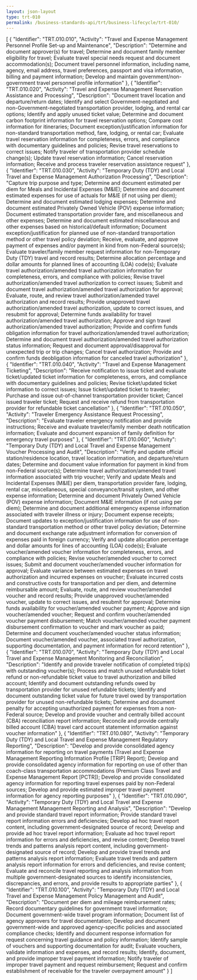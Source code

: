 ```yaml
---
layout: json-layout
type: trt-010
permalink: /business-standards-api/trt/business-lifecycle/trt-010/
---
```


[
 {
   "Identifier": "TRT.010.010",
   "Activity": "Travel and Expense Management Personnel Profile Set-up and Maintenance",
   "Description": "Determine and document approver(s) for travel; Determine and document family member eligibility for travel; Evaluate travel special needs request and document accommodation(s); Document travel personnel information, including name, agency, email address, travel preferences, passport and visa information, billing and payment information; Develop and maintain government/non-government travel personnel profile information"
 },
 {
   "Identifier": "TRT.010.020",
   "Activity": "Travel and Expense Management Reservation Assistance and Processing",
   "Description": "Document travel location and departure/return dates; Identify and select Government-negotiated and non-Government-negotiated transportation provider, lodging, and rental car options; Identify and apply unused ticket value; Determine and document carbon footprint information for travel reservation options; Compare cost information for itineraries; Document exception/justification information for non-standard transportation method, fare, lodging, or rental car; Evaluate travel reservation information for completeness, errors, and compliance with documentary guidelines and policies; Revise travel reservations to correct issues; Notify traveler of transportation provider schedule change(s); Update travel reservation information; Cancel reservation information; Receive and process traveler reservation assistance request"
 },
 {
   "Identifier": "TRT.010.030",
   "Activity": "Temporary Duty (TDY) and Local Travel and Expense Management Authorization Processing",
   "Description": "Capture trip purpose and type; Determine and document estimated per diem for Meals and Incidental Expenses (M&IE); Determine and document estimated expenses for use of actuals for M&IE (if not using per diem); Determine and document estimated lodging expenses; Determine and document estimated Privately Owned Vehicle (POV) expense information; Document estimated transportation provider fare, and miscellaneous and other expenses; Determine and document estimated miscellaneous and other expenses based on historical/default information; Document exception/justification for planned use of non-standard transportation method or other travel policy deviation; Receive, evaluate, and approve payment of expenses and/or payment in kind from non-Federal source(s); Evaluate traveler/family member request information for non-Temporary Duty (TDY) travel and record results; Determine allocation percentage and dollar amounts for planned lines of accounting (LOA) code(s); Evaluate travel authorization/amended travel authorization information for completeness, errors, and compliance with policies; Revise travel authorization/amended travel authorization to correct issues; Submit and document travel authorization/amended travel authorization for approval; Evaluate, route, and review travel authorization/amended travel authorization and record results; Provide unapproved travel authorization/amended travel authorization, update to correct issues, and resubmit for approval; Determine funds availability for travel authorization/amended travel authorization; Approve and sign travel authorization/amended travel authorization; Provide and confirm funds obligation information for travel authorization/amended travel authorization; Determine and document travel authorization/amended travel authorization status information; Request and document approval/disapproval for unexpected trip or trip changes; Cancel travel authorization; Provide and confirm funds deobligation information for canceled travel authorization"
 },
 {
   "Identifier": "TRT.010.040",
   "Activity": "Travel and Expense Management Ticketing",
   "Description": "Receive notification to issue ticket and evaluate ticket/updated ticket information for completeness, errors, and compliance with documentary guidelines and policies; Revise ticket/updated ticket information to correct issues; Issue ticket/updated ticket to traveler; Purchase and issue out-of-channel transportation provider ticket; Cancel issued traveler ticket; Request and receive refund from transportation provider for refundable ticket cancellation"
 },
 {
   "Identifier": "TRT.010.050",
   "Activity": "Traveler Emergency Assistance Request Processing",
   "Description": "Evaluate traveler emergency notification and provide instructions; Receive and evaluate traveler/family member death notification information; Evaluate and document expansion of family definition for emergency travel purposes"
 },
 {
   "Identifier": "TRT.010.060",
   "Activity": "Temporary Duty (TDY) and Local Travel and Expense Management Voucher Processing and Audit",
   "Description": "Verify and update official station/residence location, travel location information, and departure/return dates; Determine and document value information for payment in kind from non-Federal source(s); Determine travel authorization/amended travel information associated with trip voucher; Verify and update Meals and Incidental Expenses (M&IE) per diem, transportation provider fare, lodging, rental car, miscellaneous, special conveyance/transit system, and other expense information; Determine and document Privately Owned Vehicle (POV) expense information; Document M&IE information (if not using per diem); Determine and document additional emergency expense information associated with traveler illness or injury; Document expense receipts; Document updates to exception/justification information for use of non-standard transportation method or other travel policy deviation; Determine and document exchange rate adjustment information for conversion of expenses paid in foreign currency; Verify and update allocation percentage and dollar amounts for lines of accounting (LOA) code(s); Evaluate voucher/amended voucher information for completeness, errors, and compliance with policies; Revise voucher/amended voucher to correct issues; Submit and document voucher/amended voucher information for approval; Evaluate variance between estimated expenses on travel authorization and incurred expenses on voucher; Evaluate incurred costs and constructive costs for transportation and per diem, and determine reimbursable amount; Evaluate, route, and review voucher/amended voucher and record results; Provide unapproved voucher/amended voucher, update to correct issues, and resubmit for approval; Determine funds availability for voucher/amended voucher payment; Approve and sign voucher/amended voucher; Request and confirm voucher/amended voucher payment disbursement; Match voucher/amended voucher payment disbursement confirmation to voucher and mark voucher as paid; Determine and document voucher/amended voucher status information; Document voucher/amended voucher, associated travel authorization, supporting documentation, and payment information for record retention"
 },
 {
   "Identifier": "TRT.010.070",
   "Activity": "Temporary Duty (TDY) and Local Travel and Expense Management Monitoring and Reconciliation",
   "Description": "Identify and provide traveler notification of completed trip(s) with outstanding voucher(s); Process and match unused refundable ticket refund or non-refundable ticket value to travel authorization and billed account; Identify and document outstanding refunds owed by transportation provider for unused refundable tickets; Identify and document outstanding ticket value for future travel owed by transportation provider for unused non-refundable tickets; Determine and document penalty for accepting unauthorized payment for expenses from a non-Federal source; Develop and provide voucher and centrally billed account (CBA) reconciliation report information; Reconcile and provide centrally billed account (CBA) travel card account statement information against voucher information"
 },
 {
   "Identifier": "TRT.010.080",
   "Activity": "Temporary Duty (TDY) and Local Travel and Expense Management Regulatory Reporting",
   "Description": "Develop and provide consolidated agency information for reporting on travel payments (Travel and Expense Management Reporting Information Profile [TRIP] Report); Develop and provide consolidated agency information for reporting on use of other than coach-class transportation accommodations (Premium Class Travel and Expense Management Report [PCTR]); Develop and provide consolidated agency information for reporting travel expenses paid by non-Federal sources; Develop and provide estimated improper travel payment information for agency reporting purposes"
 },
 {
   "Identifier": "TRT.010.090",
   "Activity": "Temporary Duty (TDY) and Local Travel and Expense Management Management Reporting and Analysis",
   "Description": "Develop and provide standard travel report information; Provide standard travel report information errors and deficiencies; Develop ad hoc travel report content, including government-designated source of record; Develop and provide ad hoc travel report information; Evaluate ad hoc travel report information for errors and deficiencies, and revise content; Develop travel trends and patterns analysis report content, including government-designated source of record; Develop and provide travel trends and patterns analysis report information; Evaluate travel trends and pattern analysis report information for errors and deficiencies, and revise content; Evaluate and reconcile travel reporting and analysis information from multiple government-designated sources to identify inconsistencies, discrepancies, and errors, and provide results to appropriate parties"
 },
 {
   "Identifier": "TRT.010.100",
   "Activity": "Temporary Duty (TDY) and Local Travel and Expense Management Policy Management and Audit",
   "Description": "Document per diem and mileage reimbursement rates; Record documentary guidelines for government travel information; Document government-wide travel program information; Document list of agency approvers for travel documentation; Develop and document government-wide and approved agency-specific policies and associated compliance checks; Identify and document response information for request concerning travel guidance and policy information; Identify sample of vouchers and supporting documentation for audit; Evaluate vouchers, validate information and expenses, and record results; Identify, document, and provide improper travel payment information; Notify traveler of improper travel payment and request reimbursement; Request and confirm establishment of receivable for the traveler overpayment amount"
 }
]